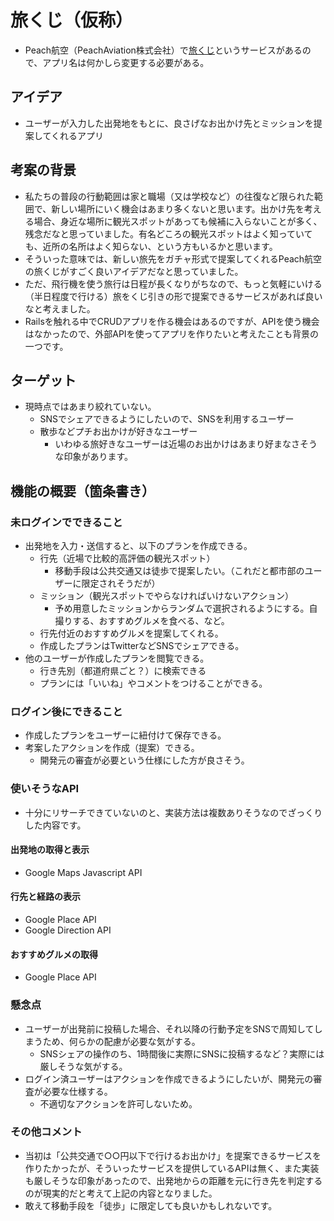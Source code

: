 # 旅くじ（仮称）
- Peach航空（PeachAviation株式会社）で[旅くじ](https://www.flypeach.com/campaign/shakelabo/tabikuji/)というサービスがあるので、アプリ名は何かしら変更する必要がある。

## アイデア
- ユーザーが入力した出発地をもとに、良さげなお出かけ先とミッションを提案してくれるアプリ

## 考案の背景
- 私たちの普段の行動範囲は家と職場（又は学校など）の往復など限られた範囲で、新しい場所にいく機会はあまり多くないと思います。出かけ先を考える場合、身近な場所に観光スポットがあっても候補に入らないことが多く、残念だなと思っていました。有名どころの観光スポットはよく知っていても、近所の名所はよく知らない、という方もいるかと思います。
- そういった意味では、新しい旅先をガチャ形式で提案してくれるPeach航空の旅くじがすごく良いアイデアだなと思っていました。
- ただ、飛行機を使う旅行は日程が長くなりがちなので、もっと気軽にいける（半日程度で行ける）旅をくじ引きの形で提案できるサービスがあれば良いなと考えました。
- Railsを触れる中でCRUDアプリを作る機会はあるのですが、APIを使う機会はなかったので、外部APIを使ってアプリを作りたいと考えたことも背景の一つです。

## ターゲット
- 現時点ではあまり絞れていない。
  - SNSでシェアできるようにしたいので、SNSを利用するユーザー
  - 散歩などプチお出かけが好きなユーザー
    - いわゆる旅好きなユーザーは近場のお出かけはあまり好まなさそうな印象があります。

## 機能の概要（箇条書き）
### 未ログインでできること
- 出発地を入力・送信すると、以下のプランを作成できる。
  - 行先（近場で比較的高評価の観光スポット）
    - 移動手段は公共交通又は徒歩で提案したい。（これだと都市部のユーザーに限定されそうだが）  
  - ミッション（観光スポットでやらなければいけないアクション）
    - 予め用意したミッションからランダムで選択されるようにする。自撮りする、おすすめグルメを食べる、など。 
  - 行先付近のおすすめグルメを提案してくれる。
  - 作成したプランはTwitterなどSNSでシェアできる。
- 他のユーザーが作成したプランを閲覧できる。
  - 行き先別（都道府県ごと？）に検索できる
  - プランには「いいね」やコメントをつけることができる。

### ログイン後にできること
- 作成したプランをユーザーに紐付けて保存できる。
- 考案したアクションを作成（提案）できる。
  - 開発元の審査が必要という仕様にした方が良さそう。

### 使いそうなAPI
- 十分にリサーチできていないのと、実装方法は複数ありそうなのでざっくりした内容です。
#### 出発地の取得と表示
- Google Maps Javascript API
#### 行先と経路の表示
- Google Place API
- Google Direction API
#### おすすめグルメの取得
- Google Place API

### 懸念点
- ユーザーが出発前に投稿した場合、それ以降の行動予定をSNSで周知してしまうため、何らかの配慮が必要な気がする。
  - SNSシェアの操作のち、1時間後に実際にSNSに投稿するなど？実際には厳しそうな気がする。
- ログイン済ユーザーはアクションを作成できるようにしたいが、開発元の審査が必要な仕様する。
  - 不適切なアクションを許可しないため。

### その他コメント
- 当初は「公共交通で○○円以下で行けるお出かけ」を提案できるサービスを作りたかったが、そういったサービスを提供しているAPIは無く、また実装も厳しそうな印象があったので、出発地からの距離を元に行き先を判定するのが現実的だと考えて上記の内容となりました。
- 敢えて移動手段を「徒歩」に限定しても良いかもしれないです。
